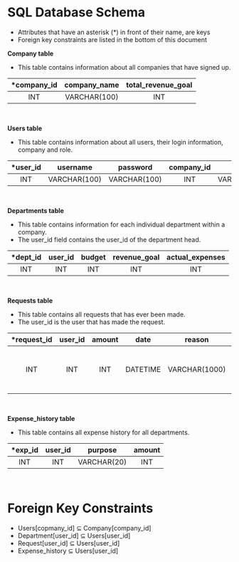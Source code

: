 # SQL Database Schema
* Attributes that have an asterisk (*) in front of their name, are keys
* Foreign key constraints are listed in the bottom of this document

**Company table**
* This table contains information about all companies that have signed up.

| *company_id | company_name | total_revenue_goal |
|:----------:|:------------:|:------------------:|
|     INT    | VARCHAR(100) |         INT        |
<br>


**Users table**
* This table contains information about all users, their login information, company and role.

| *user_id |   username   |   password   | company_id |     role     |
|:-------:|:------------:|:------------:|:----------:|:------------:|
|   INT   | VARCHAR(100) | VARCHAR(100) |     INT    | VARCHAR(100) |
<br>

**Departments table**
* This table contains information for each individual department within a company.
* The user_id field contains the user_id of the department head.

| *dept_id | user_id | budget | revenue_goal | actual_expenses |
|:-------:|:-------:|:------:|:------------:|:---------------:|
|   INT   |   INT   |   INT  |      INT     |       INT       |
<br>

**Requests table**
* This table contains all requests that has ever been made.
* The user_id is the user that has made the request. 

| *request_id | user_id | amount | date |     reason    |                  status                  |
|:----------:|:-------:|:------:|:----:|:-------------:|:----------------------------------------:|
|     INT    |   INT   |   INT  |  DATETIME | VARCHAR(1000) | ENUM = {ceo_notified, ceo_not_notified, accepted, declined} |
<br>

**Expense_history table**
* This table contains all expense history for all departments.

| *exp_id | user_id |   purpose   | amount |
|:------:|:-------:|:-----------:|:------:|
|   INT  |   INT   | VARCHAR(20) |   INT  |
<br>

# Foreign Key Constraints

* Users[copmany_id] ⊆ Company[company_id]
* Department[user_id] ⊆ Users[user_id]
* Request[user_id] ⊆ Users[user_id]
* Expense_history ⊆ Users[user_id]
